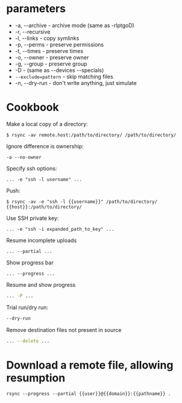 # parameters

* -a, --archive - archive mode (same as -rlptgoD)
* -r, --recursive
* -l, --links - copy symlinks
* -p, --perms - preserve permissions
* -t, --times - preserve times
* -o, --owner - preserve owner
* -g, --group - preserve group
* -D - (same as --devices --specials)
* `--exclude=pattern` - skip matching files
* -n, --dry-run - don't write anything, just simulate

# Cookbook

Make a local copy of a directory:

```
$ rsync -av remote.host:/path/to/directory/ /path/to/directory/
```

Ignore difference is ownership:

```
-a --no-owner
```

Specify ssh options:

```
... -e "ssh -l username" ...
```

Push:

```
$ rsync -av -e "ssh -l {{username}}" /path/to/directory/ {{host}}:/path/to/directory/
```

Use SSH private key:

```
... -e "ssh -i expanded_path_to_key" ...
```

Resume incomplete uploads

```
... --partial ...
```

Show progress bar

```
... --progress ...
```

Resume and show progress

```sh
... -P ...
```

Trial run/dry run:

```sh
--dry-run
```

Remove destination files not present in source

```sh
... --delete ...
```

# Download a remote file, allowing resumption

```console
rsync --progress --partial {{user}}@{{domain}}:{{pathname}} .
```
